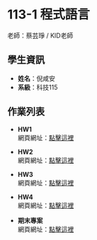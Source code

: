# 113-1 程式語言

老師：蔡芸琤 / KID老師

## 學生資訊

- **姓名**：倪咸安
- **系級**：科技115

## 作業列表

- **HW1**  
  網頁網址：[點擊這裡](你的_HW1_網址)

- **HW2**  
  網頁網址：[點擊這裡](https://drive.google.com/file/d/15sC-dqEdes5PMTAkkm5efaqahUcAni3E/view?usp=sharing)

- **HW3**  
  網頁網址：[點擊這裡](你的_HW3_網址)

- **HW4**  
  網頁網址：[點擊這裡](你的_HW4_網址)

- **期末專案**  
  網頁網址：[點擊這裡](你的_期末專案_網址)
